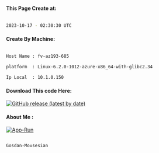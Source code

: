 
   
#### This Page Create at:

```bash

2023-10-17 - 02:30:30 UTC

```

#### Create By Machine:

```bash

Host Name : fv-az193-685

platform  : Linux-6.2.0-1012-azure-x86_64-with-glibc2.34

Ip Local  : 10.1.0.150

```
#### Download This code Here:

[![GitHub release (latest by date)](https://img.shields.io/github/v/release/Gosdan-Movsesian/Gosdan?style=for-the-badge&label=Download)](https://github.com/Gosdan-Movsesian/Gosdan/releases) 

</p> 

#### About Me :

[![App-Run](https://github.com/Gosdan-Movsesian/Gosdan/actions/workflows/App-Run.yml/badge.svg)](https://github.com/Gosdan-Movsesian/Gosdan/actions/workflows/App-Run.yml)

```bash

Gosdan-Movsesian

```

